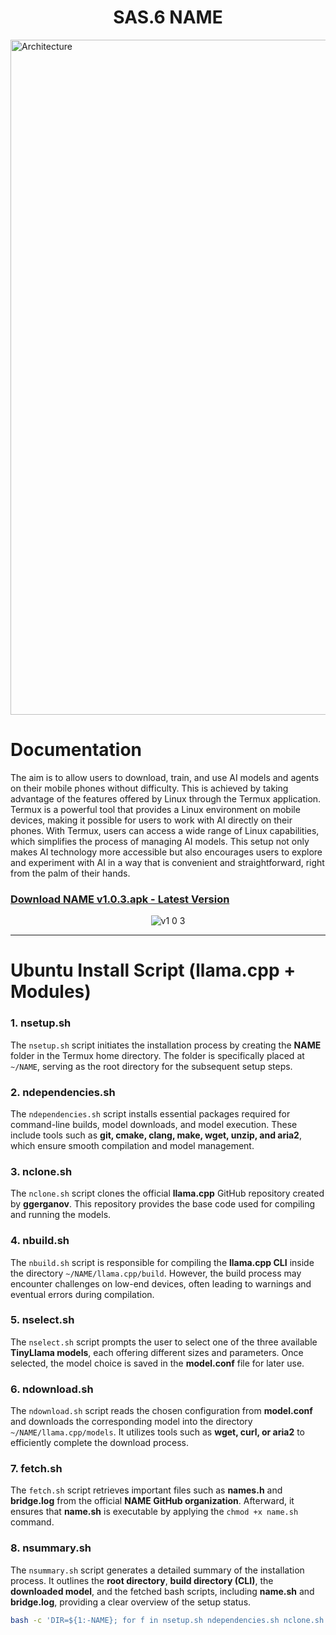 <div align="center">
  
# SAS.6 NAME

</div>


<img width="1920" height="1080" alt="Architecture" src="https://github.com/user-attachments/assets/f328e4f4-e60f-4280-8038-9f4a9c54aba1" />



# Documentation
The aim is to allow users to download, train, and
use AI models and agents on their mobile phones without difficulty. This is
achieved by taking advantage of the features offered by Linux through the
Termux application. Termux is a powerful tool that provides a Linux environment
on mobile devices, making it possible for users to work with AI directly on their
phones. With Termux, users can access a wide range of Linux capabilities, which
simplifies the process of managing AI models. This setup not only makes AI
technology more accessible but also encourages users to explore and experiment
with AI in a way that is convenient and straightforward, right from the palm of
their hands.


### [Download NAME v1.0.3.apk - Latest Version ](https://github.com/Neural-Agent-Modelling-Engine/NAME/releases/download/v1.0.3/NAME.v1.0.3.apk)

<div align="center" style="max-width: 520px; margin: auto;">
  
![v1 0 3](https://github.com/user-attachments/assets/b00e195e-23db-4c85-b679-be118add19fd)


</div>

---

# Ubuntu Install Script (llama.cpp + Modules)


### 1. **nsetup.sh**

The `nsetup.sh` script initiates the installation process by creating the **NAME** folder in the Termux home directory. The folder is specifically placed at `~/NAME`, serving as the root directory for the subsequent setup steps.



### 2. **ndependencies.sh**

The `ndependencies.sh` script installs essential packages required for command-line builds, model downloads, and model execution. These include tools such as **git, cmake, clang, make, wget, unzip, and aria2**, which ensure smooth compilation and model management.



### 3. **nclone.sh**

The `nclone.sh` script clones the official **llama.cpp** GitHub repository created by **ggerganov**. This repository provides the base code used for compiling and running the models.



### 4. **nbuild.sh**

The `nbuild.sh` script is responsible for compiling the **llama.cpp CLI** inside the directory `~/NAME/llama.cpp/build`. However, the build process may encounter challenges on low-end devices, often leading to warnings and eventual errors during compilation.



### 5. **nselect.sh**

The `nselect.sh` script prompts the user to select one of the three available **TinyLlama models**, each offering different sizes and parameters. Once selected, the model choice is saved in the **model.conf** file for later use.



### 6. **ndownload.sh**

The `ndownload.sh` script reads the chosen configuration from **model.conf** and downloads the corresponding model into the directory `~/NAME/llama.cpp/models`. It utilizes tools such as **wget, curl, or aria2** to efficiently complete the download process.



### 7. **fetch.sh**

The `fetch.sh` script retrieves important files such as **names.h** and **bridge.log** from the official **NAME GitHub organization**. Afterward, it ensures that **name.sh** is executable by applying the `chmod +x name.sh` command.


### 8. **nsummary.sh**

The `nsummary.sh` script generates a detailed summary of the installation process. It outlines the **root directory**, **build directory (CLI)**, the **downloaded model**, and the fetched bash scripts, including **name.sh** and **bridge.log**, providing a clear overview of the setup status.


```bash
bash -c 'DIR=${1:-NAME}; for f in nsetup.sh ndependencies.sh nclone.sh nbuild.sh nselect.sh ndownload.sh nfetch.sh nsummary.sh; do curl -fsSL "https://raw.githubusercontent.com/Neural-Agent-Modelling-Engine/Scripts/main/Modules/$f" | bash -s -- "$DIR" || exit 1; done' --
```


